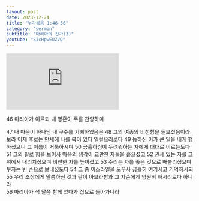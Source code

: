 ```yaml
---
layout: post
date: 2023-12-24
title: "누가복음 1:46-56"
category: "sermon"
subtitle: "마리아의 찬가(3)"
youtube: "SIcHpwEUZVQ"
---
```


<div class="youtube margin-large">
    <iframe src="https://www.youtube.com/embed/SIcHpwEUZVQ" title="YouTube video player" frameborder="0" allow="accelerometer; autoplay; clipboard-write; encrypted-media; gyroscope; picture-in-picture; web-share" allowfullscreen></iframe>
</div>

46 마리아가 이르되 내 영혼이 주를 찬양하며

47 내 마음이 하나님 내 구주를 기뻐하였음은
48 그의 여종의 비천함을 돌보셨음이라 보라 이제 후로는 만세에 나를 복이 있다 일컬으리로다
49 능하신 이가 큰 일을 내게 행하셨으니 그 이름이 거룩하시며
50 긍휼하심이 두려워하는 자에게 대대로 이르는도다  
51 그의 팔로 힘을 보이사 마음의 생각이 교만한 자들을 흩으셨고
52 권세 있는 자를 그 위에서 내리치셨으며 비천한 자를 높이셨고
53 주리는 자를 좋은 것으로 배불리셨으며 부자는 빈 손으로 보내셨도다
54 그 종 이스라엘을 도우사 긍휼히 여기시고 기억하시되
55 우리 조상에게 말씀하신 것과 같이 아브라함과 그 자손에게 영원히 하시리로다 하니라  
56 마리아가 석 달쯤 함께 있다가 집으로 돌아가니라